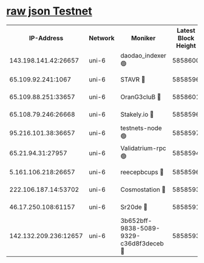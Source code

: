 [raw json Testnet](https://rpc-check.junot.stavr.tech/junot/rpc-junot-result.json)
=


<table><tr><th>IP-Address</th><th>Network</th><th>Moniker</th><th>Latest Block Height</th><th>Earliest Block Height</th><th>Catching Up</th><th>Tx Index</th><th>Voting Power</th><th>Scan Time</th></tr><tr><td>143.198.141.42:26657</td><td>uni-6</td><td>daodao_indexer 🟢</td><td>5858600</td><td>1</td><td>False</td><td>off</td><td>0</td><td>2023-12-07T11:09:10.100951821UTC</td></tr><tr><td>65.109.92.241:1067</td><td>uni-6</td><td>STAVR 🔴</td><td>5858596</td><td>1138541</td><td>False</td><td>on</td><td>6042</td><td>2023-12-07T11:08:59.495131169UTC</td></tr><tr><td>65.109.88.251:33657</td><td>uni-6</td><td>OranG3cluB 🔴</td><td>5858601</td><td>1138541</td><td>False</td><td>on</td><td>11</td><td>2023-12-07T11:09:14.526332058UTC</td></tr><tr><td>65.108.79.246:26668</td><td>uni-6</td><td>Stakely.io 🔴</td><td>5858596</td><td>1570872</td><td>False</td><td>on</td><td>1192034</td><td>2023-12-07T11:09:00.648417279UTC</td></tr><tr><td>95.216.101.38:36657</td><td>uni-6</td><td>testnets-node 🟢</td><td>5858597</td><td>1615130</td><td>False</td><td>on</td><td>0</td><td>2023-12-07T11:09:03.007311000UTC</td></tr><tr><td>65.21.94.31:27957</td><td>uni-6</td><td>Validatrium-rpc 🟢</td><td>5858594</td><td>2943363</td><td>False</td><td>on</td><td>0</td><td>2023-12-07T11:08:54.985611191UTC</td></tr><tr><td>5.161.106.218:26657</td><td>uni-6</td><td>reecepbcups 🔴</td><td>5858596</td><td>4468422</td><td>False</td><td>on</td><td>105015</td><td>2023-12-07T11:09:00.195231278UTC</td></tr><tr><td>222.106.187.14:53702</td><td>uni-6</td><td>Cosmostation 🔴</td><td>5858593</td><td>5344501</td><td>False</td><td>on</td><td>110003</td><td>2023-12-07T11:08:52.558158468UTC</td></tr><tr><td>46.17.250.108:61157</td><td>uni-6</td><td>Sr20de 🔴</td><td>5858591</td><td>5727371</td><td>False</td><td>on</td><td>28</td><td>2023-12-07T11:08:46.832239428UTC</td></tr><tr><td>142.132.209.236:12657</td><td>uni-6</td><td>3b652bff-9838-5089-9329-c36d8f3deceb 🔴</td><td>5858593</td><td>5851280</td><td>False</td><td>on</td><td>157563</td><td>2023-12-07T11:08:51.267247825UTC</td></tr></table>